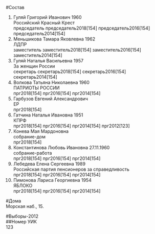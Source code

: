 #Состав  
1. Гуляй Григорий Иванович 1960  
    Российский Красный Крест  
    председатель председатель2018[154] председатель2016[154] председатель2014[154]  
2. Меньшикова Тамара Яковлевна 1962  
    ЛДПР  
    заместитель заместитель2018[154] заместитель2016[154] заместитель2014[154]  
3. Гуляй Наталья Васильевна 1957  
    За женщин России  
    секретарь секретарь2018[154] секретарь2016[154] секретарь2014[154]  
4. Волкова Татьяна Николаевна 1960  
    ПАТРИОТЫ РОССИИ  
    прг2018[154] прг2016[154] прг2014[154]  
5. Гарбузов Евгений Александрович  
    ЕР  
    прг2018[154]  
6. Гатчина Наталья Ивановна 1951  
    КПРФ  
    прг2018[154] прг2016[154] прг2014[154] прг2012[123]  
7. Конева Мая Мардоновна  
    собрание-дом  
    прг2018[154]  
8. Константинова Любовь Ивановна 27.11.1960  
    собрание-работа  
    прг2018[154] прг2016[154] прг2014[154]  
9. Лебедева Елена Сергеевна 1989  
    Российская партия пенсионеров за справедливость  
    прг2018[154] прг2016[154] прг2014[154]  
10. Пимонова Лариса Георгиевна 1954  
    ЯБЛОКО  
    прг2018[154] прг2016[154] прг2014[154]  
  
#Дома  
Морская наб.,   15.  
  
#Выборы-2012  
##Номер УИК  
123  
